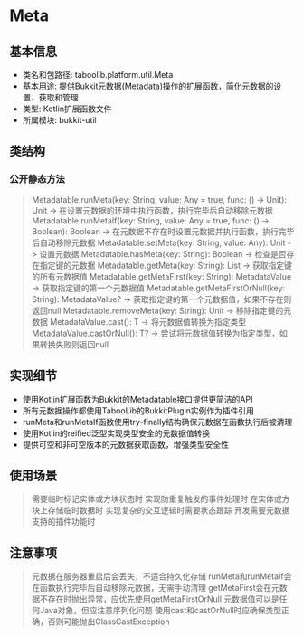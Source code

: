 # Meta

## 基本信息
- 类名和包路径: taboolib.platform.util.Meta
- 基本用途: 提供Bukkit元数据(Metadata)操作的扩展函数，简化元数据的设置、获取和管理
- 类型: Kotlin扩展函数文件
- 所属模块: bukkit-util

## 类结构

### 公开静态方法
> Metadatable.runMeta(key: String, value: Any = true, func: () -> Unit): Unit -> 在设置元数据的环境中执行函数，执行完毕后自动移除元数据
> Metadatable.runMetaIf(key: String, value: Any = true, func: () -> Boolean): Boolean -> 在元数据不存在时设置元数据并执行函数，执行完毕后自动移除元数据
> Metadatable.setMeta(key: String, value: Any): Unit -> 设置元数据
> Metadatable.hasMeta(key: String): Boolean -> 检查是否存在指定键的元数据
> Metadatable.getMeta(key: String): List<MetadataValue> -> 获取指定键的所有元数据值
> Metadatable.getMetaFirst(key: String): MetadataValue -> 获取指定键的第一个元数据值
> Metadatable.getMetaFirstOrNull(key: String): MetadataValue? -> 获取指定键的第一个元数据值，如果不存在则返回null
> Metadatable.removeMeta(key: String): Unit -> 移除指定键的元数据
> MetadataValue.cast<T>(): T -> 将元数据值转换为指定类型
> MetadataValue.castOrNull<T>(): T? -> 尝试将元数据值转换为指定类型，如果转换失败则返回null

## 实现细节
- 使用Kotlin扩展函数为Bukkit的Metadatable接口提供更简洁的API
- 所有元数据操作都使用TabooLib的BukkitPlugin实例作为插件引用
- runMeta和runMetaIf函数使用try-finally结构确保元数据在函数执行后被清理
- 使用Kotlin的reified泛型实现类型安全的元数据值转换
- 提供可空和非可空版本的元数据获取函数，增强类型安全性

## 使用场景
> 需要临时标记实体或方块状态时
> 实现防重复触发的事件处理时
> 在实体或方块上存储临时数据时
> 实现复杂的交互逻辑时需要状态跟踪
> 开发需要元数据支持的插件功能时

## 注意事项
> 元数据在服务器重启后会丢失，不适合持久化存储
> runMeta和runMetaIf会在函数执行完毕后自动移除元数据，无需手动清理
> getMetaFirst会在元数据不存在时抛出异常，应优先使用getMetaFirstOrNull
> 元数据值可以是任何Java对象，但应注意序列化问题
> 使用cast和castOrNull时应确保类型正确，否则可能抛出ClassCastException

